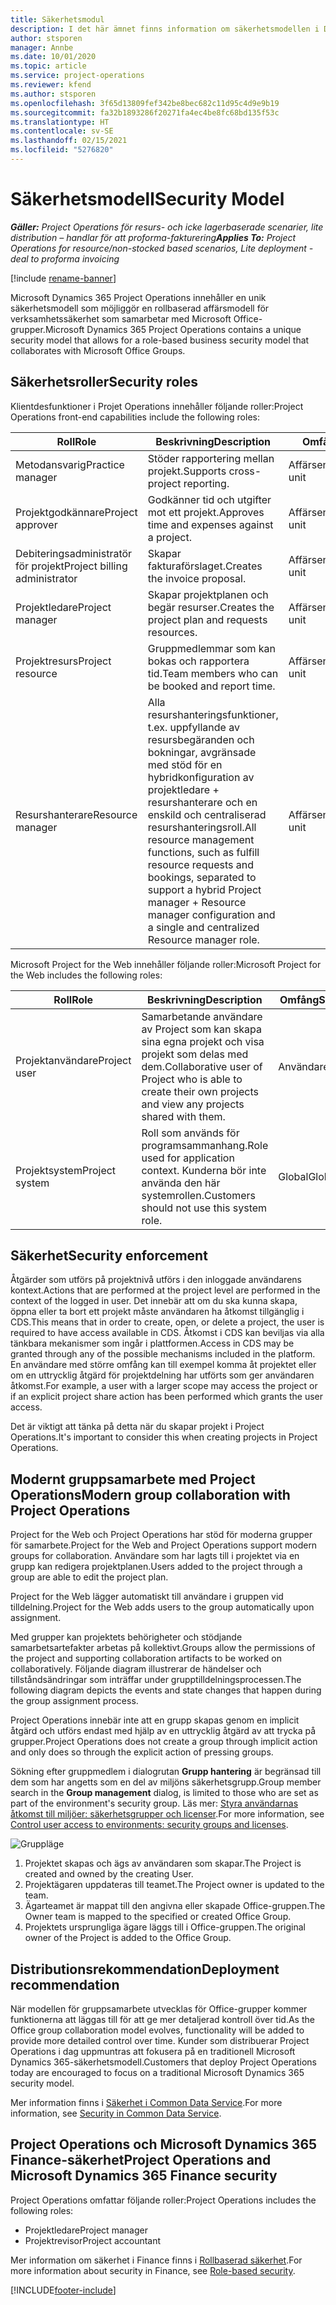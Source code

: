 ```yaml
---
title: Säkerhetsmodul
description: I det här ämnet finns information om säkerhetsmodellen i Dynamics 365 Project Operations.
author: stsporen
manager: Annbe
ms.date: 10/01/2020
ms.topic: article
ms.service: project-operations
ms.reviewer: kfend
ms.author: stsporen
ms.openlocfilehash: 3f65d13809fef342be8bec682c11d95c4d9e9b19
ms.sourcegitcommit: fa32b1893286f20271fa4ec4be8fc68bd135f53c
ms.translationtype: HT
ms.contentlocale: sv-SE
ms.lasthandoff: 02/15/2021
ms.locfileid: "5276820"
---
```

# <a name="security-model"></a><span data-ttu-id="01b6c-103">Säkerhetsmodell</span><span class="sxs-lookup"><span data-stu-id="01b6c-103">Security Model</span></span>

<span data-ttu-id="01b6c-104">_**Gäller:** Project Operations för resurs- och icke lagerbaserade scenarier, lite distribution – handlar för att proforma-fakturering_</span><span class="sxs-lookup"><span data-stu-id="01b6c-104">_**Applies To:** Project Operations for resource/non-stocked based scenarios, Lite deployment - deal to proforma invoicing_</span></span>

[!include [rename-banner](~/includes/cc-data-platform-banner.md)]

<span data-ttu-id="01b6c-105">Microsoft Dynamics 365 Project Operations innehåller en unik säkerhetsmodell som möjliggör en rollbaserad affärsmodell för verksamhetssäkerhet som samarbetar med Microsoft Office-grupper.</span><span class="sxs-lookup"><span data-stu-id="01b6c-105">Microsoft Dynamics 365 Project Operations contains a unique security model that allows for a role-based business security model that collaborates with Microsoft Office Groups.</span></span> 


## <a name="security-roles"></a><span data-ttu-id="01b6c-106">Säkerhetsroller</span><span class="sxs-lookup"><span data-stu-id="01b6c-106">Security roles</span></span>
<span data-ttu-id="01b6c-107">Klientdesfunktioner i Projet Operations innehåller följande roller:</span><span class="sxs-lookup"><span data-stu-id="01b6c-107">Project Operations front-end capabilities include the following roles:</span></span>

| <span data-ttu-id="01b6c-108">Roll</span><span class="sxs-lookup"><span data-stu-id="01b6c-108">Role</span></span>                          | <span data-ttu-id="01b6c-109">Beskrivning</span><span class="sxs-lookup"><span data-stu-id="01b6c-109">Description</span></span>                                                                                                                                                                 | <span data-ttu-id="01b6c-110">Omfång</span><span class="sxs-lookup"><span data-stu-id="01b6c-110">Scope</span></span> |
|-------------------------------|-----------------------------------------------------------------------------------------------------------------------------------------------------------------------------|------|
| <span data-ttu-id="01b6c-111">Metodansvarig</span><span class="sxs-lookup"><span data-stu-id="01b6c-111">Practice manager</span></span>              | <span data-ttu-id="01b6c-112">Stöder rapportering mellan projekt.</span><span class="sxs-lookup"><span data-stu-id="01b6c-112">Supports cross-project reporting.</span></span>                                                                                                            | <span data-ttu-id="01b6c-113">Affärsenhet</span><span class="sxs-lookup"><span data-stu-id="01b6c-113">Business unit</span></span>              |
| <span data-ttu-id="01b6c-114">Projektgodkännare</span><span class="sxs-lookup"><span data-stu-id="01b6c-114">Project approver</span></span>              | <span data-ttu-id="01b6c-115">Godkänner tid och utgifter mot ett projekt.</span><span class="sxs-lookup"><span data-stu-id="01b6c-115">Approves time and expenses against a project.</span></span>                                                                                                                              | <span data-ttu-id="01b6c-116">Affärsenhet</span><span class="sxs-lookup"><span data-stu-id="01b6c-116">Business unit</span></span> |
| <span data-ttu-id="01b6c-117">Debiteringsadministratör för projekt</span><span class="sxs-lookup"><span data-stu-id="01b6c-117">Project billing administrator</span></span> | <span data-ttu-id="01b6c-118">Skapar fakturaförslaget.</span><span class="sxs-lookup"><span data-stu-id="01b6c-118">Creates the invoice proposal.</span></span>                                                                                                                                                 | <span data-ttu-id="01b6c-119">Affärsenhet</span><span class="sxs-lookup"><span data-stu-id="01b6c-119">Business unit</span></span> |
| <span data-ttu-id="01b6c-120">Projektledare</span><span class="sxs-lookup"><span data-stu-id="01b6c-120">Project manager</span></span>               | <span data-ttu-id="01b6c-121">Skapar projektplanen och begär resurser.</span><span class="sxs-lookup"><span data-stu-id="01b6c-121">Creates the project plan and requests resources.</span></span>                                                                                                                              | <span data-ttu-id="01b6c-122">Affärsenhet</span><span class="sxs-lookup"><span data-stu-id="01b6c-122">Business unit</span></span> |
| <span data-ttu-id="01b6c-123">Projektresurs</span><span class="sxs-lookup"><span data-stu-id="01b6c-123">Project resource</span></span>              | <span data-ttu-id="01b6c-124">Gruppmedlemmar som kan bokas och rapportera tid.</span><span class="sxs-lookup"><span data-stu-id="01b6c-124">Team members who can be booked and report time.</span></span>                                                                                                          | <span data-ttu-id="01b6c-125">Affärsenhet</span><span class="sxs-lookup"><span data-stu-id="01b6c-125">Business unit</span></span>|
| <span data-ttu-id="01b6c-126">Resurshanterare</span><span class="sxs-lookup"><span data-stu-id="01b6c-126">Resource manager</span></span>              | <span data-ttu-id="01b6c-127">Alla resurshanteringsfunktioner, t.ex. uppfyllande av resursbegäranden och bokningar, avgränsade med stöd för en hybridkonfiguration av projektledare + resurshanterare och en enskild och centraliserad resurshanteringsroll.</span><span class="sxs-lookup"><span data-stu-id="01b6c-127">All resource management functions, such as fulfill resource requests and bookings, separated to support a hybrid Project manager + Resource manager configuration and a single and centralized Resource manager role.</span></span> | <span data-ttu-id="01b6c-128">Affärsenhet</span><span class="sxs-lookup"><span data-stu-id="01b6c-128">Business unit</span></span> |


<span data-ttu-id="01b6c-129">Microsoft Project for the Web innehåller följande roller:</span><span class="sxs-lookup"><span data-stu-id="01b6c-129">Microsoft Project for the Web includes the following roles:</span></span>

| <span data-ttu-id="01b6c-130">Roll</span><span class="sxs-lookup"><span data-stu-id="01b6c-130">Role</span></span>           | <span data-ttu-id="01b6c-131">Beskrivning</span><span class="sxs-lookup"><span data-stu-id="01b6c-131">Description</span></span>                                                                                                        | <span data-ttu-id="01b6c-132">Omfång</span><span class="sxs-lookup"><span data-stu-id="01b6c-132">Scope</span></span>  |
|----------------|--------------------------------------------------------------------------------------------------------------------|--------|
| <span data-ttu-id="01b6c-133">Projektanvändare</span><span class="sxs-lookup"><span data-stu-id="01b6c-133">Project user</span></span>   | <span data-ttu-id="01b6c-134">Samarbetande användare av Project som kan skapa sina egna projekt och visa projekt som delas med dem.</span><span class="sxs-lookup"><span data-stu-id="01b6c-134">Collaborative user of Project   who is able to create their own projects and view any projects shared with   them.</span></span> | <span data-ttu-id="01b6c-135">Användare</span><span class="sxs-lookup"><span data-stu-id="01b6c-135">User</span></span>   |
| <span data-ttu-id="01b6c-136">Projektsystem</span><span class="sxs-lookup"><span data-stu-id="01b6c-136">Project system</span></span> | <span data-ttu-id="01b6c-137">Roll som används för programsammanhang.</span><span class="sxs-lookup"><span data-stu-id="01b6c-137">Role used for application   context.</span></span> <span data-ttu-id="01b6c-138">Kunderna bör inte använda den här systemrollen.</span><span class="sxs-lookup"><span data-stu-id="01b6c-138">Customers should not use this system role.</span></span>                                    | <span data-ttu-id="01b6c-139">Global</span><span class="sxs-lookup"><span data-stu-id="01b6c-139">Global</span></span> |

## <a name="security-enforcement"></a><span data-ttu-id="01b6c-140">Säkerhet</span><span class="sxs-lookup"><span data-stu-id="01b6c-140">Security enforcement</span></span>
<span data-ttu-id="01b6c-141">Åtgärder som utförs på projektnivå utförs i den inloggade användarens kontext.</span><span class="sxs-lookup"><span data-stu-id="01b6c-141">Actions that are performed at the project level are performed in the context of the logged in user.</span></span> <span data-ttu-id="01b6c-142">Det innebär att om du ska kunna skapa, öppna eller ta bort ett projekt måste användaren ha åtkomst tillgänglig i CDS.</span><span class="sxs-lookup"><span data-stu-id="01b6c-142">This means that in order to create, open, or delete a project, the user is required to have access available in CDS.</span></span> <span data-ttu-id="01b6c-143">Åtkomst i CDS kan beviljas via alla tänkbara mekanismer som ingår i plattformen.</span><span class="sxs-lookup"><span data-stu-id="01b6c-143">Access in CDS may be granted through any of the possible mechanisms included in the platform.</span></span> <span data-ttu-id="01b6c-144">En användare med större omfång kan till exempel komma åt projektet eller om en uttrycklig åtgärd för projektdelning har utförts som ger användaren åtkomst.</span><span class="sxs-lookup"><span data-stu-id="01b6c-144">For example, a user with a larger scope may access the project or if an explicit project share action has been performed which grants the user access.</span></span>

<span data-ttu-id="01b6c-145">Det är viktigt att tänka på detta när du skapar projekt i Project Operations.</span><span class="sxs-lookup"><span data-stu-id="01b6c-145">It's important to consider this when creating projects in Project Operations.</span></span>

## <a name="modern-group-collaboration-with-project-operations"></a><span data-ttu-id="01b6c-146">Modernt gruppsamarbete med Project Operations</span><span class="sxs-lookup"><span data-stu-id="01b6c-146">Modern group collaboration with Project Operations</span></span>
<span data-ttu-id="01b6c-147">Project for the Web och Project Operations har stöd för moderna grupper för samarbete.</span><span class="sxs-lookup"><span data-stu-id="01b6c-147">Project for the Web and Project Operations support modern groups for collaboration.</span></span> <span data-ttu-id="01b6c-148">Användare som har lagts till i projektet via en grupp kan redigera projektplanen.</span><span class="sxs-lookup"><span data-stu-id="01b6c-148">Users added to the project through a group are able to edit the project plan.</span></span>

<span data-ttu-id="01b6c-149">Project for the Web lägger automatiskt till användare i gruppen vid tilldelning.</span><span class="sxs-lookup"><span data-stu-id="01b6c-149">Project for the Web adds users to the group automatically upon assignment.</span></span>

<span data-ttu-id="01b6c-150">Med grupper kan projektets behörigheter och stödjande samarbetsartefakter arbetas på kollektivt.</span><span class="sxs-lookup"><span data-stu-id="01b6c-150">Groups allow the permissions of the project and supporting collaboration artifacts to be worked on collaboratively.</span></span> <span data-ttu-id="01b6c-151">Följande diagram illustrerar de händelser och tillståndsändringar som inträffar under grupptilldelningsprocessen.</span><span class="sxs-lookup"><span data-stu-id="01b6c-151">The following diagram depicts the events and state changes that happen during the group assignment process.</span></span>

<span data-ttu-id="01b6c-152">Project Operations innebär inte att en grupp skapas genom en implicit åtgärd och utförs endast med hjälp av en uttrycklig åtgärd av att trycka på grupper.</span><span class="sxs-lookup"><span data-stu-id="01b6c-152">Project Operations does not create a group through implicit action and only does so through the explicit action of pressing groups.</span></span>

<span data-ttu-id="01b6c-153">Sökning efter gruppmedlem i dialogrutan **Grupp hantering** är begränsad till dem som har angetts som en del av miljöns säkerhetsgrupp.</span><span class="sxs-lookup"><span data-stu-id="01b6c-153">Group member search in the **Group management** dialog, is limited to those who are set as part of the environment's security group.</span></span> <span data-ttu-id="01b6c-154">Läs mer: [Styra användarnas åtkomst till miljöer: säkerhetsgrupper och licenser](https://docs.microsoft.com/power-platform/admin/control-user-access).</span><span class="sxs-lookup"><span data-stu-id="01b6c-154">For more information, see [Control user access to environments: security groups and licenses](https://docs.microsoft.com/power-platform/admin/control-user-access).</span></span>

![Gruppläge](./media/groupsmode.png)

1. <span data-ttu-id="01b6c-156">Projektet skapas och ägs av användaren som skapar.</span><span class="sxs-lookup"><span data-stu-id="01b6c-156">The Project is created and owned by the creating User.</span></span>
2. <span data-ttu-id="01b6c-157">Projektägaren uppdateras till teamet.</span><span class="sxs-lookup"><span data-stu-id="01b6c-157">The Project owner is updated to the team.</span></span>
3. <span data-ttu-id="01b6c-158">Ägarteamet är mappat till den angivna eller skapade Office-gruppen.</span><span class="sxs-lookup"><span data-stu-id="01b6c-158">The Owner team is mapped to the specified or created Office Group.</span></span>
4. <span data-ttu-id="01b6c-159">Projektets ursprungliga ägare läggs till i Office-gruppen.</span><span class="sxs-lookup"><span data-stu-id="01b6c-159">The original owner of the Project is added to the Office Group.</span></span>

## <a name="deployment-recommendation"></a><span data-ttu-id="01b6c-160">Distributionsrekommendation</span><span class="sxs-lookup"><span data-stu-id="01b6c-160">Deployment recommendation</span></span>
<span data-ttu-id="01b6c-161">När modellen för gruppsamarbete utvecklas för Office-grupper kommer funktionerna att läggas till för att ge mer detaljerad kontroll över tid.</span><span class="sxs-lookup"><span data-stu-id="01b6c-161">As the Office group collaboration model evolves, functionality will be added to provide more detailed control over time.</span></span> <span data-ttu-id="01b6c-162">Kunder som distribuerar Project Operations i dag uppmuntras att fokusera på en traditionell Microsoft Dynamics 365-säkerhetsmodell.</span><span class="sxs-lookup"><span data-stu-id="01b6c-162">Customers that deploy Project Operations today are encouraged to focus on a traditional Microsoft Dynamics 365 security model.</span></span>

<span data-ttu-id="01b6c-163">Mer information finns i [Säkerhet i Common Data Service](https://docs.microsoft.com/power-platform/admin/wp-security).</span><span class="sxs-lookup"><span data-stu-id="01b6c-163">For more information, see [Security in Common Data Service](https://docs.microsoft.com/power-platform/admin/wp-security).</span></span>

## <a name="project-operations-and-microsoft-dynamics-365-finance-security"></a><span data-ttu-id="01b6c-164">Project Operations och Microsoft Dynamics 365 Finance-säkerhet</span><span class="sxs-lookup"><span data-stu-id="01b6c-164">Project Operations and Microsoft Dynamics 365 Finance security</span></span>
<span data-ttu-id="01b6c-165">Project Operations omfattar följande roller:</span><span class="sxs-lookup"><span data-stu-id="01b6c-165">Project Operations includes the following roles:</span></span>

- <span data-ttu-id="01b6c-166">Projektledare</span><span class="sxs-lookup"><span data-stu-id="01b6c-166">Project manager</span></span>
- <span data-ttu-id="01b6c-167">Projektrevisor</span><span class="sxs-lookup"><span data-stu-id="01b6c-167">Project accountant</span></span>

<span data-ttu-id="01b6c-168">Mer information om säkerhet i Finance finns i [Rollbaserad säkerhet](https://docs.microsoft.com/dynamics365/fin-ops-core/dev-itpro/sysadmin/role-based-security).</span><span class="sxs-lookup"><span data-stu-id="01b6c-168">For more information about security in Finance, see [Role-based security](https://docs.microsoft.com/dynamics365/fin-ops-core/dev-itpro/sysadmin/role-based-security).</span></span>




[!INCLUDE[footer-include](../includes/footer-banner.md)]